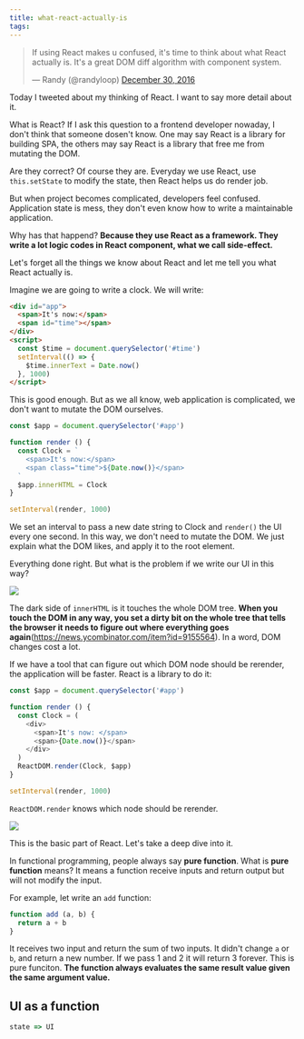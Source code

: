 ```yaml
---
title: what-react-actually-is
tags:
---
```


<blockquote class="twitter-tweet" data-lang="en"><p lang="en" dir="ltr">If using React makes u confused, it&#39;s time to think about what React actually is. It&#39;s a great DOM diff algorithm with component system.</p>&mdash; Randy (@randyloop) <a href="https://twitter.com/randyloop/status/814663047541231616">December 30, 2016</a></blockquote>
<script async src="//platform.twitter.com/widgets.js" charset="utf-8"></script>

Today I tweeted about my thinking of React. I want to say more detail about it.

What is React? If I ask this question to a frontend developer nowaday, I don't think that someone dosen't know. One may say React is a library for building SPA, the others may say React is a library that free me from mutating the DOM.

Are they correct? Of course they are. Everyday we use React, use `this.setState` to modify the state, then React helps us do render job.

But when project becomes complicated, developers feel confused. Application state is mess, they don't even know how to write a maintainable application.

Why has that happend? **Because they use React as a framework. They write a lot logic codes in React component, what we call side-effect.**

Let's forget all the things we know about React and let me tell you what React actually is.

Imagine we are going to write a clock. We will write:

```html
<div id="app">
  <span>It's now:</span>
  <span id="time"></span>
</div>
<script>
  const $time = document.querySelector('#time')
  setInterval(() => {
    $time.innerText = Date.now()
  }, 1000)
</script>
```

This is good enough. But as we all know, web application is complicated, we don't want to mutate the DOM ourselves.


```javascript
const $app = document.querySelector('#app')

function render () {
  const Clock = `
    <span>It's now:</span>
    <span class="time">${Date.now()}</span>
  `
  $app.innerHTML = Clock
}

setInterval(render, 1000)
```

We set an interval to pass a new date string to Clock and `render()` the UI every one second. In this way, we don't need to mutate the DOM. We just explain what the DOM likes, and apply it to the root element.

Everything done right. But what is the problem if we write our UI in this way?

![](/images/plain-render-clock.gif)

The dark side of `innerHTML` is it touches the whole DOM tree. **When you touch the DOM in any way, you set a dirty bit on the whole tree that tells the browser it needs to figure out where everything goes again**(https://news.ycombinator.com/item?id=9155564). In a word, DOM changes cost a lot.

If we have a tool that can figure out which DOM node should be rerender, the application will be faster. React is a library to do it:

```javascript
const $app = document.querySelector('#app')

function render () {
  const Clock = (
    <div>
      <span>It's now: </span>
      <span>{Date.now()}</span>
    </div>
  )
  ReactDOM.render(Clock, $app)
}

setInterval(render, 1000)
```

`ReactDOM.render` knows which node should be rerender.

![](/images/react-render-clock.gif)

This is the basic part of React. Let's take a deep dive into it.

In functional programming, people always say **pure function**. What is **pure function** means? It means a function receive inputs and return output but will not modify the input.

For example, let write an `add` function:

```javascript
function add (a, b) {
  return a + b
}
```

It receives two input and return the sum of two inputs. It didn't change `a` or `b`, and return a new number. If we pass 1 and 2 it will return 3 forever. This is pure funciton. **The function always evaluates the same result value given the same argument value.**

## UI as a function

```javascript
state => UI
```


<!--After using React for a year, I learn a lot. It's not only change my way to build web UI, I also learn a lot about FP (Functional Programming). -->